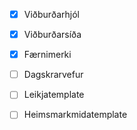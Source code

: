 - [x] Viðburðarhjól
- [x] Viðburðarsíða
- [x] Færnimerki
- [ ] Dagskrarvefur
- [ ] Leikjatemplate
- [ ] Heimsmarkmidatemplate

